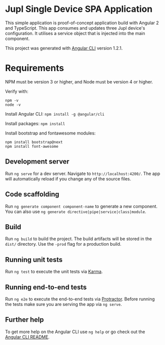 # Jupl Single Device SPA Application

This simple application is proof-of-concept application build with Angular 2 and TypeScript. This app consumes and updates three Jupl device's configuration. It utilises a service object that is injected into the main component.  

This project was generated with [Angular CLI](https://github.com/angular/angular-cli) version 1.2.1.

# Requirements

NPM must be version 3 or higher, and Node must be version 4 or higher.

Verify with:
```
npm -v
node -v
```

Install Angular CLI:
`npm install -g @angular/cli`

Install packages:
`npm install`

Install bootstrap and fontawesome modules:
```
npm install bootstrap@next
npm install font-awesome
```

## Development server

Run `ng serve` for a dev server. Navigate to `http://localhost:4200/`. The app will automatically reload if you change any of the source files.

## Code scaffolding

Run `ng generate component component-name` to generate a new component. You can also use `ng generate directive|pipe|service|class|module`.

## Build

Run `ng build` to build the project. The build artifacts will be stored in the `dist/` directory. Use the `-prod` flag for a production build.

## Running unit tests

Run `ng test` to execute the unit tests via [Karma](https://karma-runner.github.io).

## Running end-to-end tests

Run `ng e2e` to execute the end-to-end tests via [Protractor](http://www.protractortest.org/).
Before running the tests make sure you are serving the app via `ng serve`.

## Further help

To get more help on the Angular CLI use `ng help` or go check out the [Angular CLI README](https://github.com/angular/angular-cli/blob/master/README.md).
